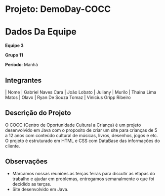 # Projeto: DemoDay-COCC

# Dados Da Equipe
**Equipe 3**

**Grupo 11**

**Período**: Manhã


## Integrantes

|  Nome
| Gabriel Naves Cara 
| João Lobato 
| Juliany
| Murilo
| Thaina Lima Matos
| Olavo
| Ryan De Souza Tomaz
| Vinicius Gripp Ribeiro



## Descrição do Projeto

O COCC (Centro de Oportunidade Cultural a Criança) é um projeto desenvolvido em Java com o proposito de criar um site para crianças de 5 a 12 anos com conteúdo cultural de músicas, livros, desenhos, jogos e etc. O projeto é estruturado em HTML e CSS com DataBase das informações do cliente.

## Observações

- Marcamos nossas reuniões as terças feiras para discutir as etapas do trabalho e ajudar em problemas, entregamos semanalmente o que foi decidido as terças.
- Site desenvolvido em Java.
